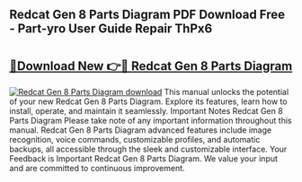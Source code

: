 ## Redcat Gen 8 Parts Diagram PDF Download Free - Part-yro User Guide Repair ThPx6

# <h2><a href="http://dflz88.blite.top/?on=Redcat+Gen+8+Parts+Diagram">🔗Download New 👉🔴 Redcat Gen 8 Parts Diagram</a></h2>

[![Redcat Gen 8 Parts Diagram download](https://i.imgur.com/lujVjoI.png)](http://dflz88.blite.top/?on=Redcat+Gen+8+Parts+Diagram)
This manual unlocks the potential of your new Redcat Gen 8 Parts Diagram. Explore its features, learn how to install, operate, and maintain it seamlessly. Important Notes Redcat Gen 8 Parts Diagram Please take note of any important information throughout this manual. Redcat Gen 8 Parts Diagram advanced features include image recognition, voice commands, customizable profiles, and automatic backups, all accessible through the sleek and customizable interface. Your Feedback is Important Redcat Gen 8 Parts Diagram. We value your input and are committed to continuous improvement.
